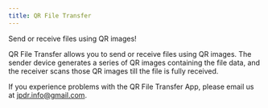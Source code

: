```yaml
---
title: QR File Transfer
---
```

Send or receive files using QR images!

QR File Transfer allows you to send or receive files using QR images. The sender device generates a series of QR images containing the file data, and the receiver scans those QR images till the file is fully received.

If you experience problems with the QR File Transfer App, please email us at jpdr.info@gmail.com.
